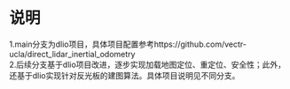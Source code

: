 # 说明  
1.main分支为dlio项目，具体项目配置参考https://github.com/vectr-ucla/direct_lidar_inertial_odometry  
2.后续分支基于dlio项目改进，逐步实现加载地图定位、重定位、安全性；此外，还基于dlio实现针对反光板的建图算法。具体项目说明见不同分支。  
